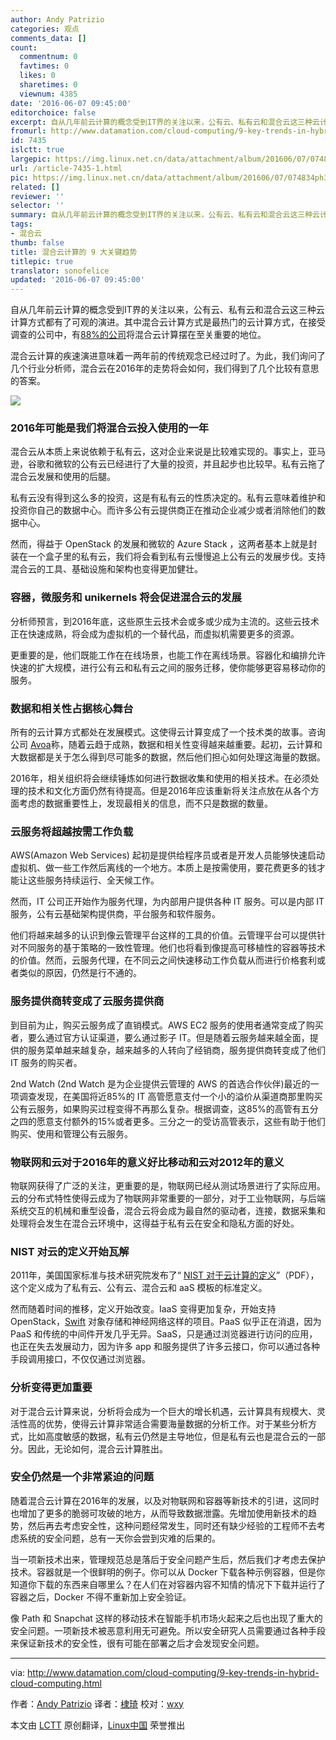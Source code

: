 ```yaml
---
author: Andy Patrizio
categories: 观点
comments_data: []
count:
  commentnum: 0
  favtimes: 0
  likes: 0
  sharetimes: 0
  viewnum: 4385
date: '2016-06-07 09:45:00'
editorchoice: false
excerpt: 自从几年前云计算的概念受到IT界的关注以来，公有云、私有云和混合云这三种云计算方式都有了可观的演进。其中混合云计算方式是最热门的云计算方式，在接受调查的公司中，有88%的公司将混合云计算摆在至关重要的地位。
fromurl: http://www.datamation.com/cloud-computing/9-key-trends-in-hybrid-cloud-computing.html
id: 7435
islctt: true
largepic: https://img.linux.net.cn/data/attachment/album/201606/07/074834ph3hqahhb0jbcbb2.jpg
url: /article-7435-1.html
pic: https://img.linux.net.cn/data/attachment/album/201606/07/074834ph3hqahhb0jbcbb2.jpg.thumb.jpg
related: []
reviewer: ''
selector: ''
summary: 自从几年前云计算的概念受到IT界的关注以来，公有云、私有云和混合云这三种云计算方式都有了可观的演进。其中混合云计算方式是最热门的云计算方式，在接受调查的公司中，有88%的公司将混合云计算摆在至关重要的地位。
tags:
- 混合云
thumb: false
title: 混合云计算的 9 大关键趋势
titlepic: true
translator: sonofelice
updated: '2016-06-07 09:45:00'
---
```


自从几年前云计算的概念受到IT界的关注以来，公有云、私有云和混合云这三种云计算方式都有了可观的演进。其中混合云计算方式是最热门的云计算方式，在接受调查的公司中，有[88%的公司](https://www.greenhousedata.com/blog/hybrid-continues-to-be-most-popular-cloud-option-adoption-accelerating)将混合云计算摆在至关重要的地位。


混合云计算的疾速演进意味着一两年前的传统观念已经过时了。为此，我们询问了几个行业分析师，混合云在2016年的走势将会如何，我们得到了几个比较有意思的答案。


![](https://img.linux.net.cn/data/attachment/album/201606/07/074834ph3hqahhb0jbcbb2.jpg)


### **2016年可能是我们将混合云投入使用的一年**


混合云从本质上来说依赖于私有云，这对企业来说是比较难实现的。事实上，亚马逊，谷歌和微软的公有云已经进行了大量的投资，并且起步也比较早。私有云拖了混合云发展和使用的后腿。


私有云没有得到这么多的投资，这是有私有云的性质决定的。私有云意味着维护和投资你自己的数据中心。而许多公有云提供商正在推动企业减少或者消除他们的数据中心。


然而，得益于 OpenStack 的发展和微软的 Azure Stack ，这两者基本上就是封装在一个盒子里的私有云，我们将会看到私有云慢慢追上公有云的发展步伐。支持混合云的工具、基础设施和架构也变得更加健壮。


### **容器，微服务和 unikernels 将会促进混合云的发展**


分析师预言，到2016年底，这些原生云技术会或多或少成为主流的。这些云技术正在快速成熟，将会成为虚拟机的一个替代品，而虚拟机需要更多的资源。


更重要的是，他们既能工作在在线场景，也能工作在离线场景。容器化和编排允许快速的扩大规模，进行公有云和私有云之间的服务迁移，使你能够更容易移动你的服务。


### **数据和相关性占据核心舞台**


所有的云计算方式都处在发展模式。这使得云计算变成了一个技术类的故事。咨询公司 [Avoa](http://avoa.com/2016/01/01/2016-is-the-year-of-data-and-relevance/)称，随着云趋于成熟，数据和相关性变得越来越重要。起初，云计算和大数据都是关于怎么得到尽可能多的数据，然后他们担心如何处理这海量的数据。


2016年，相关组织将会继续锤炼如何进行数据收集和使用的相关技术。在必须处理的技术和文化方面仍然有待提高。但是2016年应该重新将关注点放在从各个方面考虑的数据重要性上，发现最相关的信息，而不只是数据的数量。


### **云服务将超越按需工作负载**


AWS(Amazon Web Services) 起初是提供给程序员或者是开发人员能够快速启动虚拟机、做一些工作然后离线的一个地方。本质上是按需使用，要花费更多的钱才能让这些服务持续运行、全天候工作。


然而，IT 公司正开始作为服务代理，为内部用户提供各种 IT 服务。可以是内部 IT 服务，公有云基础架构提供商，平台服务和软件服务。


他们将越来越多的认识到像云管理平台这样的工具的价值。云管理平台可以提供针对不同服务的基于策略的一致性管理。他们也将看到像提高可移植性的容器等技术的价值。然而，云服务代理，在不同云之间快速移动工作负载从而进行价格套利或者类似的原因，仍然是行不通的。


### **服务提供商转变成了云服务提供商**


到目前为止，购买云服务成了直销模式。AWS EC2 服务的使用者通常变成了购买者，要么通过官方认证渠道，要么通过影子 IT。但是随着云服务越来越全面，提供的服务菜单越来越复杂，越来越多的人转向了经销商，服务提供商转变成了他们 IT 服务的购买者。


2nd Watch (2nd Watch 是为企业提供云管理的 AWS 的首选合作伙伴)最近的一项调查发现，在美国将近85%的 IT 高管愿意支付一个小的溢价从渠道商那里购买公有云服务，如果购买过程变得不再那么复杂。根据调查，这85%的高管有五分之四的愿意支付额外的15%或者更多。三分之一的受访高管表示，这些有助于他们购买、使用和管理公有云服务。


### **物联网和云对于2016年的意义好比移动和云对2012年的意义**


物联网获得了广泛的关注，更重要的是，物联网已经从测试场景进行了实际应用。云的分布式特性使得云成为了物联网非常重要的一部分，对于工业物联网，与后端系统交互的机械和重型设备，混合云将会成为最自然的驱动者，连接，数据采集和处理将会发生在混合云环境中，这得益于私有云在安全和隐私方面的好处。


### **NIST 对云的定义开始瓦解**


2011年，美国国家标准与技术研究院发布了“ [NIST 对于云计算的定义](http://csrc.nist.gov/publications/nistpubs/800-145/SP800-145.pdf)”（PDF），这个定义成为了私有云、公有云、混合云和 aaS 模板的标准定义。


然而随着时间的推移，定义开始改变。IaaS 变得更加复杂，开始支持 OpenStack，[Swift](https://wiki.openstack.org/wiki/Swift) 对象存储和神经网络这样的项目。PaaS 似乎正在消退，因为 PaaS 和传统的中间件开发几乎无异。SaaS，只是通过浏览器进行访问的应用，也正在失去发展动力，因为许多 app 和服务提供了许多云接口，你可以通过各种手段调用接口，不仅仅通过浏览器。


### **分析变得更加重要**


对于混合云计算来说，分析将会成为一个巨大的增长机遇，云计算具有规模大、灵活性高的优势，使得云计算非常适合需要海量数据的分析工作。对于某些分析方式，比如高度敏感的数据，私有云仍然是主导地位，但是私有云也是混合云的一部分。因此，无论如何，混合云计算胜出。


### **安全仍然是一个非常紧迫的问题**


随着混合云计算在2016年的发展，以及对物联网和容器等新技术的引进，这同时也增加了更多的脆弱可攻破的地方，从而导致数据泄露。先增加使用新技术的趋势，然后再去考虑安全性，这种问题经常发生，同时还有缺少经验的工程师不去考虑系统的安全问题，总有一天你会尝到灾难的后果的。


当一项新技术出来，管理规范总是落后于安全问题产生后，然后我们才考虑去保护技术。容器就是一个很鲜明的例子。你可以从 Docker 下载各种示例容器，但是你知道你下载的东西来自哪里么？在人们在对容器内容不知情的情况下下载并运行了容器之后，Docker 不得不重新加上安全验证。


像 Path 和 Snapchat 这样的移动技术在智能手机市场火起来之后也出现了重大的安全问题。一项新技术被恶意利用无可避免。所以安全研究人员需要通过各种手段来保证新技术的安全性，很有可能在部署之后才会发现安全问题。




---


via: <http://www.datamation.com/cloud-computing/9-key-trends-in-hybrid-cloud-computing.html>


作者：[Andy Patrizio](http://www.datamation.com/author/Andy-Patrizio-90720.html) 译者：[棣琦](https://github.com/sonofelice) 校对：[wxy](https://github.com/wxy)


本文由 [LCTT](https://github.com/LCTT/TranslateProject) 原创翻译，[Linux中国](https://linux.cn/) 荣誉推出